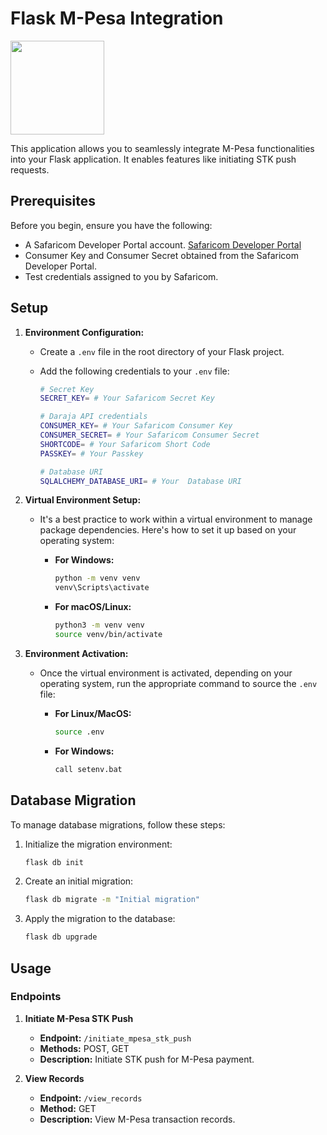 # Flask M-Pesa Integration

<img src="https://res.cloudinary.com/murste/image/upload/v1713944812/icons/daraja_geyyh9.png" width="150" />

This application allows you to seamlessly integrate M-Pesa functionalities into your Flask application. It enables features like initiating STK push requests.

## Prerequisites

Before you begin, ensure you have the following:

- A Safaricom Developer Portal account. [Safaricom Developer Portal](https://developer.safaricom.co.ke/)
- Consumer Key and Consumer Secret obtained from the Safaricom Developer Portal.
- Test credentials assigned to you by Safaricom.

## Setup

1. **Environment Configuration:**
   - Create a `.env` file in the root directory of your Flask project.
   - Add the following credentials to your `.env` file:

     ```bash
     # Secret Key
     SECRET_KEY= # Your Safaricom Secret Key

     # Daraja API credentials
     CONSUMER_KEY= # Your Safaricom Consumer Key
     CONSUMER_SECRET= # Your Safaricom Consumer Secret
     SHORTCODE= # Your Safaricom Short Code
     PASSKEY= # Your Passkey

     # Database URI
     SQLALCHEMY_DATABASE_URI= # Your  Database URI
     ```

2. **Virtual Environment Setup:**
   - It's a best practice to work within a virtual environment to manage package dependencies. Here's how to set it up based on your operating system:

     - **For Windows:**
       ```bash
       python -m venv venv
       venv\Scripts\activate
       ```
     - **For macOS/Linux:**
       ```bash
       python3 -m venv venv
       source venv/bin/activate
       ```

3. **Environment Activation:**
   - Once the virtual environment is activated, depending on your operating system, run the appropriate command to source the `.env` file:

     - **For Linux/MacOS:**
       ```bash
       source .env
       ```
     - **For Windows:**
       ```bash
       call setenv.bat
       ```

## Database Migration

To manage database migrations, follow these steps:

1. Initialize the migration environment:
   ```bash
   flask db init
   ```

2. Create an initial migration:
   ```bash
   flask db migrate -m "Initial migration"
   ```

3. Apply the migration to the database:
   ```bash
   flask db upgrade
   ```

## Usage

### Endpoints

1. **Initiate M-Pesa STK Push**
   - **Endpoint:** `/initiate_mpesa_stk_push`
   - **Methods:** POST, GET
   - **Description:** Initiate STK push for M-Pesa payment.

2. **View Records**
   - **Endpoint:** `/view_records`
   - **Method:** GET
   - **Description:** View M-Pesa transaction records.

